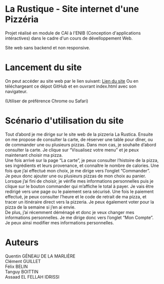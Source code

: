 # La Rustique - Site internet d'une Pizzéria

Projet réalisé en module de CAI à l'ENIB (Conception d'applications intéractives) dans le cadre d'un cours de dévelloppement Web.

Site web sans backend et non responsive.

# Lancement du site 

On peut accéder au site web par le lien suivant:
[Lien du site](https://tanboi.github.io/rustique/)
Ou en téléchargeant ce dépot GitHub et en ouvrant index.html avec son navigateur.

(Utiliser de préférence Chrome ou Safari)

# Scénario d'utilisation du site 

Tout d’abord je me dirige sur le site web de la pizzeria La Rustica. Ensuite on me propose de consulter la carte, de réserver une table pour dîner, ou de commander une ou plusieurs pizzas. Dans mon cas, je souhaite d’abord consulter la carte. Je clique sur “Visualisez votre menu” et je peux maintenant choisir ma pizza. 
<br/>
Une fois arrivé sur la page “La carte”, je peux consulter l’histoire de la pizza, ses ingrédients et leurs provenance, et connaître le nombre de calories. Une fois que j’ai effectué mon choix, je me dirige vers l’onglet “Commander”.
<br/>
Je peux donc ajouter une ou plusieurs pizzas de mon choix au panier. Lorsque j’ai fini de choisir, je vérifie mes informations personnelles puis je clique sur le bouton commander qui m’affiche le total à payer. Je vais être redirigé vers une page ou le paiement sera sécurisé. Une fois le paiement effectué, je peux consulter l’heure et le code de retrait de ma pizza, et tracer un itinéraire direct vers la pizzeria. Je peux également voter pour la pizza de la semaine si j’en ai envie.
<br/>
De plus, j’ai récemment déménagé et donc je veux changer mes informations personnelles. Je me dirige donc vers l’onglet “Mon Compte”. Je peux ainsi modifier mes informations personnelles.

# Auteurs

Quentin GÉNEAU DE LA MARLIÈRE 
<br/>Clément GUILLET
<br/>Félix BELIN 
<br/>Tanguy BOITTIN
<br/>Assaad EL FELLAH IDRISSI

